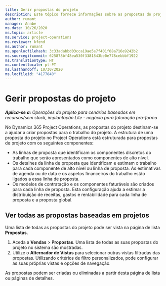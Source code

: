 ```yaml
---
title: Gerir propostas do projeto
description: Este tópico fornece informações sobre as propostas do projeto.
author: rumant
manager: Annbe
ms.date: 10/26/2020
ms.topic: article
ms.service: project-operations
ms.reviewer: kfend
ms.author: rumant
ms.openlocfilehash: 3c33adabbd03cca19ae5e7f401f08a716e9242b2
ms.sourcegitcommit: 625878bf48ea530f3381843be0e778cebbbf1922
ms.translationtype: HT
ms.contentlocale: pt-PT
ms.lasthandoff: 10/30/2020
ms.locfileid: "4177840"
---
```

# <a name="manage-project-quotes"></a>Gerir propostas do projeto

_**Aplica-se a:** Operações do projeto para cenários baseados em recursos/sem stock, implantação Lite - negócio para faturação pró-forma_

No Dynamics 365 Project Operations, as propostas do projeto destinam-se a ajudar a criar propostas para o trabalho do projeto. A estrutura de uma proposta do projeto no Project Operations está estruturada para propostas de projeto com os seguintes componentes:

  - As linhas de proposta que identificam os componentes discretos do trabalho que serão apresentados como componentes de alto nível.
  - Os detalhes da linha de proposta que identificam e estimam o trabalho para cada componente de alto nível ou linha de proposta. As estimativas de agenda ou de data e os aspetos financeiros do trabalho estão ligados a essa linha de proposta.
  - Os modelos de contratação e os componentes faturáveis são criados para cada linha de proposta. Esta configuração ajuda a estimar a distribuição de receitas, gastos e rentabilidade para cada linha de proposta e a proposta global.

## <a name="view-all-project-based-quotes"></a>Ver todas as propostas baseadas em projetos

Uma lista de todas as propostas do projeto pode ser vista na página de lista **Propostas**. 

1. Aceda a **Vendas** > **Propostas**. Uma lista de todas as suas propostas do projeto no sistema são mostradas. 
2. Utilize o **Alternador de Vistas** para selecionar outras vistas filtradas das propostas. Utilizando critérios de filtro personalizados, pode configurar as suas próprias vistas e opções de navegação.

As propostas podem ser criadas ou eliminadas a partir desta página de lista ou páginas de detalhes.
